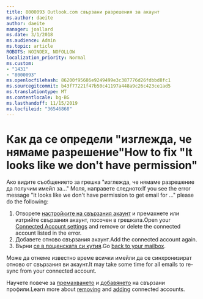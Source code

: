```yaml
---
title: 8000093 Outlook.com свързани разрешения за акаунт
ms.author: daeite
author: daeite
manager: joallard
ms.date: 3/1/2018
ms.audience: Admin
ms.topic: article
ROBOTS: NOINDEX, NOFOLLOW
localization_priority: Normal
ms.custom:
- "1431"
- "8000093"
ms.openlocfilehash: 86200f95686e9249499e3c387776d26fdbbd8fc1
ms.sourcegitcommit: b43f77221f47b50c41197a448a9c26c423ce1ad5
ms.translationtype: MT
ms.contentlocale: bg-BG
ms.lasthandoff: 11/15/2019
ms.locfileid: "36546868"
---
```

# <a name="how-to-fix-it-looks-like-we-dont-have-permission"></a><span data-ttu-id="ddf20-102">Как да се определи "изглежда, че нямаме разрешение"</span><span class="sxs-lookup"><span data-stu-id="ddf20-102">How to fix "It looks like we don't have permission"</span></span>

<span data-ttu-id="ddf20-103">Ако видите съобщението за грешка "изглежда, че нямаме разрешение да получим имейл за..." Моля, направете следното:</span><span class="sxs-lookup"><span data-stu-id="ddf20-103">If you see the error message "It looks like we don't have permission to get email for ..." please do the following:</span></span>

1. <span data-ttu-id="ddf20-104">Отворете [настройките на свързания акаунт](https://outlook.live.com/mail/options/mail/accounts) и премахнете или изтрийте свързания акаунт, посочен в грешката.</span><span class="sxs-lookup"><span data-stu-id="ddf20-104">Open your [Connected Account settings](https://outlook.live.com/mail/options/mail/accounts) and remove or delete the connected account listed in the error.</span></span>
2. <span data-ttu-id="ddf20-105">Добавете отново свързания акаунт.</span><span class="sxs-lookup"><span data-stu-id="ddf20-105">Add the connected account again.</span></span>
3. <span data-ttu-id="ddf20-106">Върни [се в пощенската си кутия](https://outlook.live.com/mail/inbox).</span><span class="sxs-lookup"><span data-stu-id="ddf20-106">Go [back to your mailbox](https://outlook.live.com/mail/inbox).</span></span>

<span data-ttu-id="ddf20-107">Може да отнеме известно време всички имейли да се синхронизират отново от свързания ви акаунт.</span><span class="sxs-lookup"><span data-stu-id="ddf20-107">It may take some time for all emails to re-sync from your connected account.</span></span>

<span data-ttu-id="ddf20-108">Научете повече за [премахването](https://support.office.com/article/0b9a6b95-ff1b-46c1-bf60-d6b3b82c5ac8?wt.mc_id=Office_Outlook_com_Alchemy) и [добавянето](https://support.office.com/article/c5224df4-5885-4e79-91ba-523aa743f0ba?wt.mc_id=Office_Outlook_com_Alchemy) на свързани профили.</span><span class="sxs-lookup"><span data-stu-id="ddf20-108">Learn more about [removing](https://support.office.com/article/0b9a6b95-ff1b-46c1-bf60-d6b3b82c5ac8?wt.mc_id=Office_Outlook_com_Alchemy) and [adding](https://support.office.com/article/c5224df4-5885-4e79-91ba-523aa743f0ba?wt.mc_id=Office_Outlook_com_Alchemy) connected accounts.</span></span>